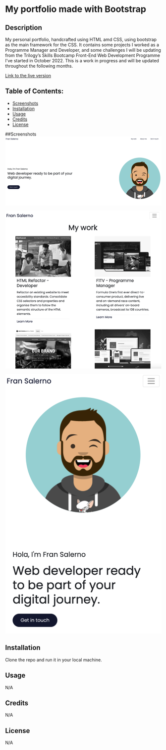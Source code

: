 # My portfolio made with Bootstrap

## Description
My personal portfolio, handcrafted using HTML amd CSS, using bootstrap as the main framework for the CSS. It contains some projects I worked as a Programme Manager and Developer, and some challenges I will be updating from the Trilogy’s Skills Bootcamp Front-End Web Development Programme I've started in October 2022. This is a work in progress and will be updated throughout the following months.

[Link to the live version](https://frandsalerno.github.io/Bootstrap-Portfolio/)

## Table of Contents:
- [Screenshots](#screenshots)
- [Installation](#installation)
- [Usage](#usage)
- [Credits](#credits)
- [License](#license)

##Screenshots
![alt text](https://github.com/frandsalerno/Bootstrap-Portfolio/blob/main/assets/images/desktop.png "Screenshot desktop version")

![alt text](https://github.com/frandsalerno/Bootstrap-Portfolio/blob/main/assets/images/tablet.png "Screenshot tablet version")

![alt text](https://github.com/frandsalerno/Bootstrap-Portfolio/blob/main/assets/images/mobile.png "Screenshot desktop version")


## Installation
Clone the repo and run it in your local machine.

## Usage
N/A

## Credits
N/A

## License
N/A
